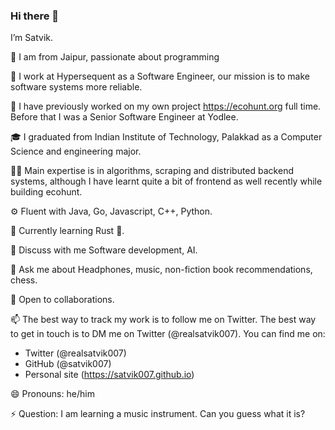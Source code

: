 ### Hi there 👋
I’m Satvik.

🏡 I am from Jaipur, passionate about programming

🔭 I work at Hypersequent as a Software Engineer, our mission is to make software systems more reliable.

🏢 I have previously worked on my own project https://ecohunt.org full time. Before that I was a Senior Software Engineer at Yodlee.

🎓 I graduated from Indian Institute of Technology, Palakkad as a Computer Science and engineering major.

👨‍💻 Main expertise is in algorithms, scraping and distributed backend systems, although I have learnt quite a bit of frontend as well recently while building ecohunt.

⚙️ Fluent with Java, Go, Javascript, C++, Python.

🌱 Currently learning Rust 🦀.

💬 Discuss with me Software development, AI.

🙋 Ask me about Headphones, music, non-fiction book recommendations, chess.

👯 Open to collaborations.

📫 The best way to track my work is to follow me on Twitter. The best way to get in touch is to DM me on Twitter (@realsatvik007). You can find me on:

- Twitter (@realsatvik007)
- GitHub (@satvik007)
- Personal site (https://satvik007.github.io)

😄 Pronouns: he/him

⚡ Question: I am learning a music instrument. Can you guess what it is?
